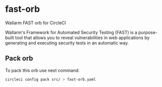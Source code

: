 # fast-orb

Wallarm FAST orb for CircleCI

Wallarm's Framework for Automated Security Testing (FAST) is a purpose-built tool that allows you to reveal vulnerabilities in web applications by generating and executing security tests in an automatic way. 


## Pack orb

To pack this orb use next command:
```sh
circleci config pack src/ > fast-orb.yaml
```
